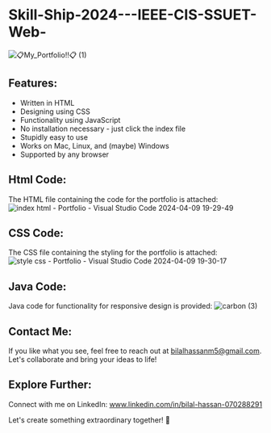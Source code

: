# Skill-Ship-2024---IEEE-CIS-SSUET-Web-
![📋My_Portfolio!!📋 (1)](https://github.com/BilalHassan17/Skill-Ship-2024---IEEE-CIS-SSUET-Web-/assets/164559593/3f54390f-8a29-421e-9437-fba416ea9ccf)
## Features:
- Written in HTML
- Designing using CSS
- Functionality using JavaScript
- No installation necessary - just click the index file
- Stupidly easy to use
- Works on Mac, Linux, and (maybe) Windows
- Supported by any browser

## Html Code:
The HTML file containing the code for the portfolio is attached:
![index html - Portfolio - Visual Studio Code 2024-04-09 19-29-49](https://github.com/BilalHassan17/Skill-Ship-2024---IEEE-CIS-SSUET-Web-/assets/164559593/c4018d9d-1d42-43c2-a30d-37314c466927)


## CSS Code:
The CSS file containing the styling for the portfolio is attached:
![style css - Portfolio - Visual Studio Code 2024-04-09 19-30-17](https://github.com/BilalHassan17/Skill-Ship-2024---IEEE-CIS-SSUET-Web-/assets/164559593/c7fe4ad9-7de1-4392-8b80-74abe382c552)


## Java Code:
Java code for functionality for responsive design is provided:
![carbon (3)](https://github.com/BilalHassan17/Skill-Ship-2024---IEEE-CIS-SSUET-Web-/assets/164559593/1f2083ea-a633-4420-a127-8d1aa0faa4c0)


## Contact Me:
If you like what you see, feel free to reach out at bilalhassanm5@gmail.com. Let's collaborate and bring your ideas to life!

## Explore Further:
Connect with me on LinkedIn: www.linkedin.com/in/bilal-hassan-070288291

Let's create something extraordinary together! 🚀
